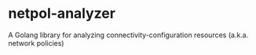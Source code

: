 # netpol-analyzer
A Golang library for analyzing connectivity-configuration resources (a.k.a. network policies)
